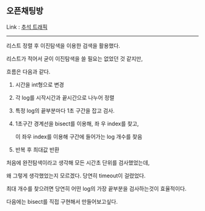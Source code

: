 ## 오픈채팅방
Link : [추석 트래픽](https://programmers.co.kr/learn/courses/30/lessons/17676/)

--------------------------------------------

리스트 정렬 후 이진탐색을 이용한 검색을 활용했다.

리스트가 적어서 굳이 이진탐색을 쓸 필요는 없었던 것 같지만,

흐름은 다음과 같다.

1. 시간을 int형으로 변경

2. 각 log를 시작시간과 끝시간으로 나누어 정렬

3. 특정 log의 끝부분마다 1초 구간을 잡고 검사.

4. 1초구간 경계선을 bisect를 이용해, 좌 우 index를 찾고,

    이 좌우 index를 이용해 구간에 들어가는 log 개수를 찾음

5. 반복 후 최대값 반환


처음에 완전탐색이라고 생각해 모든 시간초 단위를 검사했었는데,

왜 그렇게 생각했었는지 모르겠다. 당연히 timeout이 걸렸었다.

최대 개수를 찾으려면 당연히 어떤 log의 가장 끝부분을 검사하는것이 효율적이다.

다음에는 bisect를 직접 구현해서 만들어보고싶다.